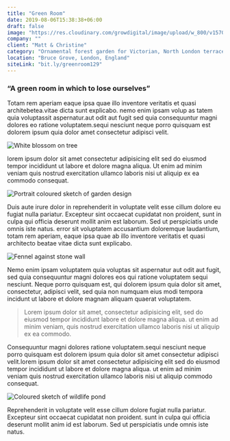 ```yaml
---
title: "Green Room"
date: 2019-08-06T15:38:38+06:00
draft: false
image: "https://res.cloudinary.com/growdigital/image/upload/w_800/v1570786836/greenroom-0.16-display.jpg"
company: ""
client: "Matt & Christine"
category: "Ornamental forest garden for Victorian, North London terrace"
location: "Bruce Grove, London, England"
siteLink: "bit.ly/greenroom129"
---
```


### “A green room in which to lose ourselves”
          
Totam rem aperiam eaque ipsa quae illo inventore veritatis et quasi architebetea.vitae dicta sunt
explicabo.
nemo enim ipsam volup as tatem quia voluptassit aspernatur.aut odit aut fugit sed quia consequuntur
magni dolores eo ratione voluptatem.sequi nesciunt neque porro quisquam est dolorem ipsum quia dolor
amet consectetur adipisci velit. 

<img class="img-fluid mb-4" alt="White blossom on tree" src="https://res.cloudinary.com/growdigital/image/upload/w_800,q_70/v1570475795/blossom-467481781.jpg">

lorem ipsum dolor sit amet consectetur adipisicing elit sed do eiusmod
tempor incididunt ut labore et dolore magna aliqua. Ut enim ad minim veniam quis nostrud exercitation
ullamco laboris nisi ut aliquip ex ea commodo consequat.

<img class="img-fluid mb-4" src="https://res.cloudinary.com/growdigital/image/upload/w_800/v1570787078/greenroomn-pencil-sketch-colorised.jpg" alt="Portrait coloured sketch of garden design">

Duis aute irure dolor in reprehenderit in voluptate velit esse cillum dolore eu fugiat nulla pariatur.
Excepteur sint occaecat cupidatat non proident, sunt in culpa qui officia deserunt mollit anim est
laborum. Sed ut perspiciatis unde omnis iste natus. error sit voluptatem accusantium doloremque laudantium,
totam rem aperiam, eaque ipsa quae ab illo inventore veritatis et quasi architecto beatae vitae dicta
sunt explicabo. 

<img class="img-fluid mb-4" alt="Fennel against stone wall" src="https://res.cloudinary.com/growdigital/image/upload/w_800,q_60/v1570783790/fennel-CD3323CE.jpg">

Nemo enim ipsam voluptatem quia voluptas sit aspernatur aut odit aut fugit, sed quia
consequuntur magni dolores eos qui ratione voluptatem sequi nesciunt. Neque porro quisquam est, qui
dolorem ipsum quia dolor sit amet, consectetur, adipisci velit, sed quia non numquam eius modi tempora
incidunt ut labore et dolore magnam aliquam quaerat voluptatem.

>Lorem ipsum dolor sit amet, consectetur adipisicing elit, sed do eiusmod tempor incididunt labore et dolore magna aliqua. ut enim ad minim veniam, quis nostrud exercitation ullamco laboris nisi ut aliquip ex ea commodo.
          
Consequuntur magni dolores ratione voluptatem.sequi nesciunt neque porro quisquam est dolorem ipsum quia
dolor sit amet consectetur adipisci velit.lorem ipsum dolor sit amet consectetur adipisicing elit
sed do eiusmod tempor incididunt ut labore et dolore magna aliqua. ut enim ad minim veniam quis nostrud
exercitation ullamco laboris nisi ut aliquip commodo consequat. 

<img class="img-fluid mb-4" src="https://res.cloudinary.com/growdigital/image/upload/w_800/v1570444258/greenroom-pond-illustration.png" alt="Coloured sketch of wildlife pond">

Reprehenderit in voluptate velit esse cillum dolore fugiat nulla pariatur. Excepteur sint occaecat
cupidatat non proident. sunt in culpa qui officia deserunt mollit anim id est laborum. Sed ut perspiciatis
unde omnis iste natus.

